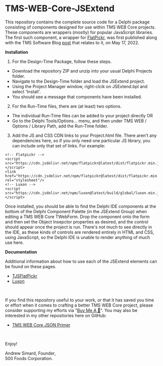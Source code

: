 # TMS-WEB-Core-JSExtend

This repository contains the complete source code for a Delphi package consisting of components designed for use within TMS WEB Core projects.  These components are wrappers (mostly) for popular JavaScript libraries. The first such component, a wrapper for [FlatPickr](https://flatpickr.js.org/), was first published along with the TMS Software Blog [post](https://www.tmssoftware.com/site/blog.asp?post=937) that relates to it, on May 17, 2022.

**Installation**

1. For the Design-Time Package, follow these steps.
- Download the repository ZIP and unzip into your usual Delphi Projects folder.
- Navigate to the Design-Time folder and load the JSExtend project.
- Using the Project Manager window, right-clcik on JSExtend.bpl and select 'Install'.
- You should see a message that components have been installed.

2. For the Run-Time files, there are (at least) two options.
- The individual Run-Time files can be added to your project directly OR
- Go to the Delphi Tools/Options... menu, and then under TMS WEB / Options / Library Path, add the Run-Time folder.

3. Add the JS and CSS CDN links to your Project.html file. There aren't any dependencies here, so if you only need one particular JS library, you can include only that set of links. For example:
```
<!-- Flatpickr -->
<script src="https://cdn.jsdelivr.net/npm/flatpickr@latest/dist/flatpickr.min.js"></script>
<link href="https://cdn.jsdelivr.net/npm/flatpickr@latest/dist/flatpickr.min.css" rel="stylesheet"/>
<!-- Luxon -->
<script src="https://cdn.jsdelivr.net/npm/luxon@latest/build/global/luxon.min.js"></script>
```
Once installed, you should be able to find the Delphi IDE components at the bottom of the Delphi Component Palette (in the JSExtend Group) when editing a TMS WEB Core TWebForm.  Drop the component onto the form and then set the Object Insepctor properties as desired, and the control should appear once the project is run.  There's not much to see directly in the IDE, as these kinds of controls are rendered entirely in HTML and CSS, using JavaScript, so the Delphi IDE is unable to render anything of much use here.

**Documentation**

Additional information about how to use each of the JSExtend elements can be found on these pages.

- [TJSFlatPickr](Documentation/TJSFlatPickr.md)
- [Luxon](Documentation/Luxon.md)

&nbsp;

If you find this repository useful to your work, or that it has saved you time or effort when it comes to crafting a better TMS WEB Core project, please consider supporting my efforts via "[Buy Me A :pizza:](https://www.buymeacoffee.com/andrewsimard500)". You may also be interested in my other repositories here on GitHub:
- [TMS WEB Core JSON Primer](https://github.com/500Foods/TMS-WEB-Core-JSON-Primer)

&nbsp;  

Enjoy!

Andrew Simard, Founder,  
500 Foods Corporation.

